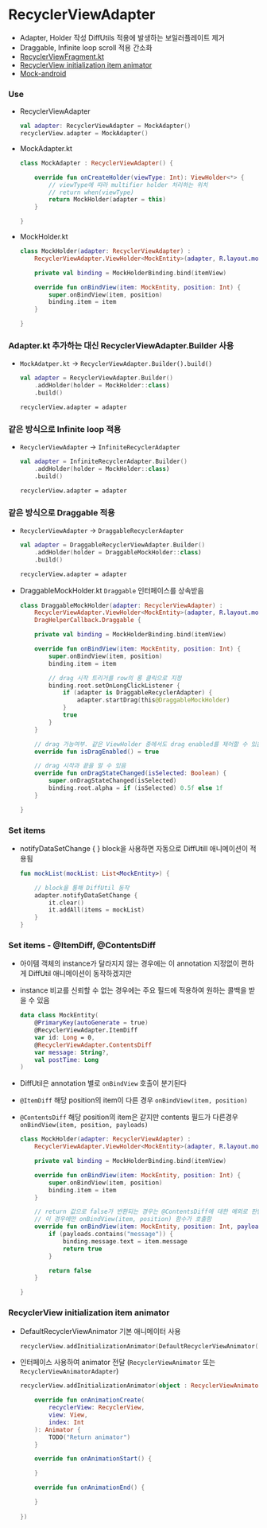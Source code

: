 # RecyclerViewAdapter
- Adapter, Holder 작성 DiffUtils 적용에 발생하는 보일러플레이트 제거
- Draggable, Infinite loop scroll 적용 간소화
- [RecyclerViewFragment.kt](https://github.com/ikmuwn/Mock-android/blob/develop/app/src/main/java/kim/uno/mock/ui/recyclerview/fragment/RecyclerViewFragment.kt)
- [RecyclerView initialization item animator](https://github.com/ikmuwn/Mock-android/blob/599b2181761df2ac88a91ecfc78162c73d5bf1d2/app/src/main/java/kim/uno/mock/ui/recyclerview/fragment/AbstractRecyclerViewFragment.kt#L27)
- [Mock-android](https://github.com/ikmuwn/Mock-android)

### Use
- RecyclerViewAdapter
  ```kotlin
  val adapter: RecyclerViewAdapter = MockAdapter()
  recyclerView.adapter = MockAdapter()
  ```

- MockAdapter.kt
  ```kotlin
  class MockAdapter : RecyclerViewAdapter() {

      override fun onCreateHolder(viewType: Int): ViewHolder<*> {
          // viewType에 따라 multifier holder 처리하는 위치
          // return when(viewType)
          return MockHolder(adapter = this)
      }

  }
  ```

- MockHolder.kt
  ```kotlin
  class MockHolder(adapter: RecyclerViewAdapter) :
      RecyclerViewAdapter.ViewHolder<MockEntity>(adapter, R.layout.mock_holder) {

      private val binding = MockHolderBinding.bind(itemView)

      override fun onBindView(item: MockEntity, position: Int) {
          super.onBindView(item, position)
          binding.item = item
      }

  }
  ```

### Adapter.kt 추가하는 대신 RecyclerViewAdapter.Builder 사용

- `MockAdatper.kt` → `RecyclerViewAdapter.Builder().build()`

  ```kotlin
  val adapter = RecyclerViewAdapter.Builder()
      .addHolder(holder = MockHolder::class)
      .build()

  recyclerView.adapter = adapter
  ```

### 같은 방식으로 Infinite loop 적용

- `RecyclerViewAdapter` → `InfiniteRecyclerAdapter`

  ```kotlin
  val adapter = InfiniteRecyclerAdapter.Builder()
      .addHolder(holder = MockHolder::class)
      .build()

  recyclerView.adapter = adapter
  ```

### 같은 방식으로 Draggable 적용 

- `RecyclerViewAdapter` → `DraggableRecyclerAdapter`

  ```kotlin
  val adapter = DraggableRecyclerViewAdapter.Builder()
      .addHolder(holder = DraggableMockHolder::class)
      .build()

  recyclerView.adapter = adapter
  ```

- DraggableMockHolder.kt `Draggable` 인터페이스를 상속받음
  ```kotlin
  class DraggableMockHolder(adapter: RecyclerViewAdapter) :
      RecyclerViewAdapter.ViewHolder<MockEntity>(adapter, R.layout.mock_holder),
      DragHelperCallback.Draggable {

      private val binding = MockHolderBinding.bind(itemView)

      override fun onBindView(item: MockEntity, position: Int) {
          super.onBindView(item, position)
          binding.item = item

          // drag 시작 트리거를 row의 롱 클릭으로 지정
          binding.root.setOnLongClickListener {
              if (adapter is DraggableRecyclerAdapter) {
                  adapter.startDrag(this@DraggableMockHolder)
              }
              true
          }
      }

      // drag 가능여부. 같은 ViewHolder 중에서도 drag enabled를 제어할 수 있음
      override fun isDragEnabled() = true

      // drag 시작과 끝을 알 수 있음
      override fun onDragStateChanged(isSelected: Boolean) {
          super.onDragStateChanged(isSelected)
          binding.root.alpha = if (isSelected) 0.5f else 1f
      }

  }
  ```

### Set items

- notifyDataSetChange { } block을 사용하면 자동으로 DiffUtill 애니메이션이 적용됨

  ```kotlin
  fun mockList(mockList: List<MockEntity>) {

      // block을 통해 DiffUtil 동작
      adapter.notifyDataSetChange {
          it.clear()
          it.addAll(items = mockList)
      }
  }
  ```
  
### Set items - @ItemDiff, @ContentsDiff

- 아이템 객체의 instance가 달라지지 않는 경우에는 이 annotation 지정없이 편하게 DiffUtil 애니메이션이 동작하겠지만
- instance 비교를 신뢰할 수 없는 경우에는 주요 필드에 적용하여 원하는 콜백을 받을 수 있음
  ```kotlin
  data class MockEntity(
      @PrimaryKey(autoGenerate = true)
      @RecyclerViewAdapter.ItemDiff
      var id: Long = 0,
      @RecyclerViewAdapter.ContentsDiff
      var message: String?,
      val postTime: Long
  )
  ```
  
- DiffUtil은 annotation 별로 `onBindView` 호출이 분기된다
- `@ItemDiff` 해당 position의 item이 다른 경우 `onBindView(item, position)`
- `@ContentsDiff` 해당 position의 item은 같지만 contents 필드가 다른경우 `onBindView(item, position, payloads)`
  ```kotlin
  class MockHolder(adapter: RecyclerViewAdapter) :
      RecyclerViewAdapter.ViewHolder<MockEntity>(adapter, R.layout.mock_holder) {

      private val binding = MockHolderBinding.bind(itemView)

      override fun onBindView(item: MockEntity, position: Int) {
          super.onBindView(item, position)
          binding.item = item
      }

      // return 값으로 false가 반환되는 경우는 @ContentsDiff에 대한 예외로 판단하며
      // 이 경우에만 onBindView(item, position) 함수가 호출함
      override fun onBindView(item: MockEntity, position: Int, payloads: ArrayList<String>): Boolean {
          if (payloads.contains("message")) {
              binding.message.text = item.message
              return true
          }

          return false
      }

  }
  ```

### RecyclerView initialization item animator

- DefaultRecyclerViewAnimator 기본 애니메이터 사용
  ```kotlin
  recyclerView.addInitializationAnimator(DefaultRecyclerViewAnimator())
  ```

- 인터페이스 사용하여 animator 전달 (`RecyclerViewAnimator` 또는 `RecyclerViewAnimatorAdapter`)
  ```kotlin
  recyclerView.addInitializationAnimator(object : RecyclerViewAnimator {
  
      override fun onAnimationCreate(
          recyclerView: RecyclerView,
          view: View,
          index: Int
      ): Animator {
          TODO("Return animator")
      }

      override fun onAnimationStart() {

      }

      override fun onAnimationEnd() {

      }
    
  })
  ```
